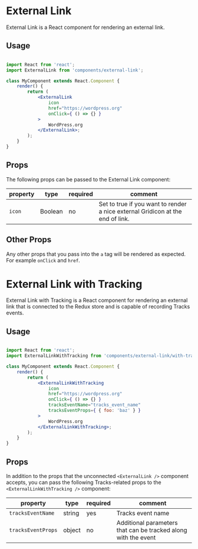 External Link
=======

External Link is a React component for rendering an external link.

## Usage

```jsx

import React from 'react';
import ExternalLink from 'components/external-link';

class MyComponent extends React.Component {
	render() {
		return (
			<ExternalLink
				icon
				href="https://wordpress.org"
				onClick={ () => {} }
			>
				WordPress.org
			</ExternalLink>;
		);
	}
}
```

## Props
The following props can be passed to the External Link component:

| property | type    | required | comment |
| -------- | ------- | -------- | ------- |
| `icon`   | Boolean | no       | Set to true if you want to render a nice external Gridicon at the end of link. |

## Other Props
Any other props that you pass into the `a` tag will be rendered as expected.
For example `onClick` and `href`.

External Link with Tracking
=======

External Link with Tracking is a React component for rendering an external link that is connected to the Redux store
and is capable of recording Tracks events.

## Usage

```jsx

import React from 'react';
import ExternalLinkWithTracking from 'components/external-link/with-tracking';

class MyComponent extends React.Component {
	render() {
		return (
			<ExternalLinkWithTracking
				icon
				href="https://wordpress.org"
				onClick={ () => {} }
				tracksEventName="tracks_event_name"
				tracksEventProps={ { foo: 'baz' } }
			>
				WordPress.org
			</ExternalLinkWithTracking>;
		);
	}
}
```

## Props
In addition to the props that the unconnected `<ExternalLink />` component accepts, you
can pass the following Tracks-related props to the `<ExternalLinkWithTracking />` component:


| property           | type   | required | comment |
| ------------------ | ------ | -------- | ------- |
| `tracksEventName`  | string | yes      | Tracks event name |
| `tracksEventProps` | object | no       | Additional parameters that can be tracked along with the event |

